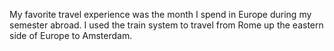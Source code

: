 My favorite travel experience was the month I spend in Europe during my semester abroad. I used the train system to travel from Rome up the eastern side of Europe to Amsterdam. 
